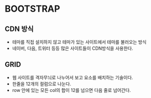 # BOOTSTRAP


## CDN 방식

* 테마를 직접 설치하지 않고 테마가 있는 사이트에서 테마를 불러오는 방식
* 네이버, 다음, 트위터 등등 많은 사이트들이 CDN방식을 사용한다.


## GRID
* 웹 사이트를 격자무늬로 나누어서 보고 요소를 배치하는 기술이다.
* 한줄을 12개의 컬럼으로 나눈다.
* row 안에 있는 모든 col의 합이 12를 넘으면 다음 줄로 넘어간다.
